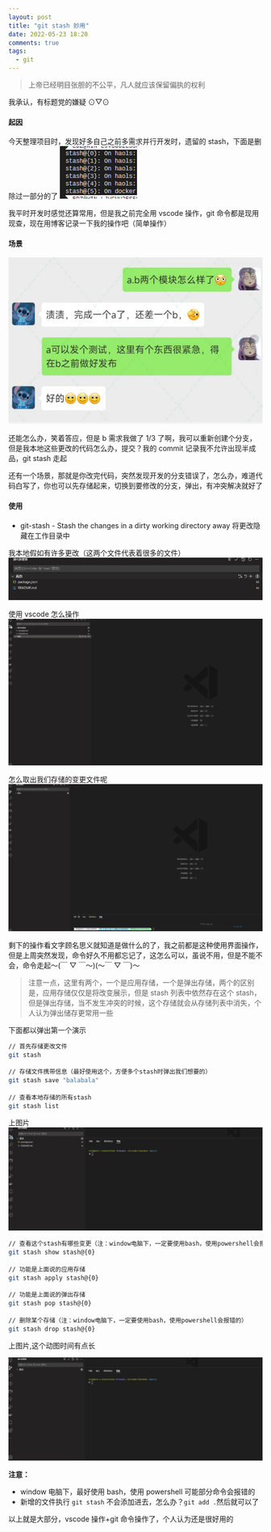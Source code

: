 ```yaml
---
layout: post
title: "git stash 妙用"
date: 2022-05-23 18:20
comments: true
tags:
  - git
---
```


> 上帝已经明目张胆的不公平，凡人就应该保留偏执的权利

<!-- more -->

我承认，有标题党的嫌疑 ⊙▽⊙

#### 起因

今天整理项目时，发现好多自己之前多需求并行开发时，遗留的 stash，下面是删除过一部分的了
![stash列表](../assets/blogImg/git/git-stash-1.png)

我平时开发时感觉还算常用，但是我之前完全用 vscode 操作，git 命令都是现用现查，现在用博客记录一下我的操作吧（简单操作）

#### 场景

![对话](../assets/blogImg/git/git-stash-2.png)

还能怎么办，笑着答应，但是 b 需求我做了 1/3 了啊，我可以重新创建个分支，但是我本地这些更改的代码怎么办，提交？我的 commit 记录我不允许出现半成品，git stash 走起

还有一个场景，那就是你改完代码，突然发现开发的分支错误了，怎么办，难道代码白写了，你也可以先存储起来，切换到要修改的分支，弹出，有冲突解决就好了

#### 使用

- git-stash - Stash the changes in a dirty working directory away 将更改隐藏在工作目录中

我本地假如有许多更改（这两个文件代表着很多的文件）
![change文件列表](../assets/blogImg/git/git-stash-3.png)

使用 vscode 怎么操作
![git存储](../assets/blogImg/git/git-stash-4.gif)

怎么取出我们存储的变更文件呢
![git存储](../assets/blogImg/git/git-stash-5.gif)

剩下的操作看文字顾名思义就知道是做什么的了，我之前都是这种使用界面操作，但是上周突然发现，命令好久不用都忘记了，这怎么可以，虽说不用，但是不能不会，命令走起～(￣ ▽ ￣～)(～￣ ▽ ￣)～

> 注意一点，这里有两个，一个是应用存储，一个是弹出存储，两个的区别是，应用存储仅仅是将改变展示，但是 stash 列表中依然存在这个 stash， 但是弹出存储，当不发生冲突的时候，这个存储就会从存储列表中消失，个人认为弹出储存更常用一些

下面都以弹出第一个演示

```bash
// 首先存储更改文件
git stash

// 存储文件携带信息（最好使用这个，方便多个stash时弹出我们想要的）
git stash save "balabala"

// 查看本地存储的所有stash
git stash list
```

上图片
![git存储](../assets/blogImg/git/git-stash-6.gif)

```bash
// 查看这个stash有哪些变更（注：window电脑下，一定要使用bash，使用powershell会报错的）
git stash show stash@{0}

// 功能是上面说的应用存储
git stash apply stash@{0}

// 功能是上面说的弹出存储
git stash pop stash@{0}

// 删除某个存储（注：window电脑下，一定要使用bash，使用powershell会报错的）
git stash drop stash@{0}
```

上图片,这个动图时间有点长

![git存储](../assets/blogImg/git/git-stash-7.gif)

**注意：**

- window 电脑下，最好使用 bash，使用 powershell 可能部分命令会报错的
- 新增的文件执行 `git stash` 不会添加进去，怎么办？`git add .`然后就可以了

以上就是大部分，vscode 操作+git 命令操作了，个人认为还是很好用的
